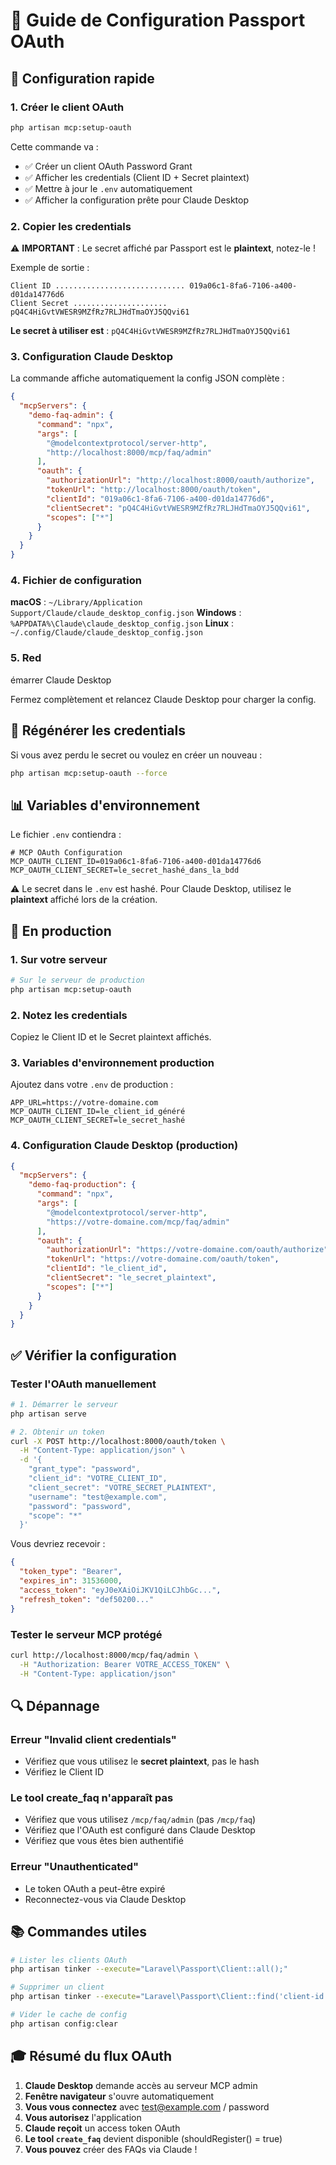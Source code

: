 # 🔐 Guide de Configuration Passport OAuth

## 🚀 Configuration rapide

### 1. Créer le client OAuth

```bash
php artisan mcp:setup-oauth
```

Cette commande va :
- ✅ Créer un client OAuth Password Grant
- ✅ Afficher les credentials (Client ID + Secret plaintext)
- ✅ Mettre à jour le `.env` automatiquement
- ✅ Afficher la configuration prête pour Claude Desktop

### 2. Copier les credentials

⚠️ **IMPORTANT** : Le secret affiché par Passport est le **plaintext**, notez-le !

Exemple de sortie :
```
Client ID ............................. 019a06c1-8fa6-7106-a400-d01da14776d6
Client Secret ..................... pQ4C4HiGvtVWESR9MZfRz7RLJHdTmaOYJ5QQvi61
```

**Le secret à utiliser est** : `pQ4C4HiGvtVWESR9MZfRz7RLJHdTmaOYJ5QQvi61`

### 3. Configuration Claude Desktop

La commande affiche automatiquement la config JSON complète :

```json
{
  "mcpServers": {
    "demo-faq-admin": {
      "command": "npx",
      "args": [
        "@modelcontextprotocol/server-http",
        "http://localhost:8000/mcp/faq/admin"
      ],
      "oauth": {
        "authorizationUrl": "http://localhost:8000/oauth/authorize",
        "tokenUrl": "http://localhost:8000/oauth/token",
        "clientId": "019a06c1-8fa6-7106-a400-d01da14776d6",
        "clientSecret": "pQ4C4HiGvtVWESR9MZfRz7RLJHdTmaOYJ5QQvi61",
        "scopes": ["*"]
      }
    }
  }
}
```

### 4. Fichier de configuration

**macOS** : `~/Library/Application Support/Claude/claude_desktop_config.json`
**Windows** : `%APPDATA%\Claude\claude_desktop_config.json`
**Linux** : `~/.config/Claude/claude_desktop_config.json`

### 5. Red

émarrer Claude Desktop

Fermez complètement et relancez Claude Desktop pour charger la config.

## 🔄 Régénérer les credentials

Si vous avez perdu le secret ou voulez en créer un nouveau :

```bash
php artisan mcp:setup-oauth --force
```

## 📊 Variables d'environnement

Le fichier `.env` contiendra :

```env
# MCP OAuth Configuration
MCP_OAUTH_CLIENT_ID=019a06c1-8fa6-7106-a400-d01da14776d6
MCP_OAUTH_CLIENT_SECRET=le_secret_hashé_dans_la_bdd
```

⚠️ Le secret dans le `.env` est hashé. Pour Claude Desktop, utilisez le **plaintext** affiché lors de la création.

## 🎯 En production

### 1. Sur votre serveur

```bash
# Sur le serveur de production
php artisan mcp:setup-oauth
```

### 2. Notez les credentials

Copiez le Client ID et le Secret plaintext affichés.

### 3. Variables d'environnement production

Ajoutez dans votre `.env` de production :

```env
APP_URL=https://votre-domaine.com
MCP_OAUTH_CLIENT_ID=le_client_id_généré
MCP_OAUTH_CLIENT_SECRET=le_secret_hashé
```

### 4. Configuration Claude Desktop (production)

```json
{
  "mcpServers": {
    "demo-faq-production": {
      "command": "npx",
      "args": [
        "@modelcontextprotocol/server-http",
        "https://votre-domaine.com/mcp/faq/admin"
      ],
      "oauth": {
        "authorizationUrl": "https://votre-domaine.com/oauth/authorize",
        "tokenUrl": "https://votre-domaine.com/oauth/token",
        "clientId": "le_client_id",
        "clientSecret": "le_secret_plaintext",
        "scopes": ["*"]
      }
    }
  }
}
```

## ✅ Vérifier la configuration

### Tester l'OAuth manuellement

```bash
# 1. Démarrer le serveur
php artisan serve

# 2. Obtenir un token
curl -X POST http://localhost:8000/oauth/token \
  -H "Content-Type: application/json" \
  -d '{
    "grant_type": "password",
    "client_id": "VOTRE_CLIENT_ID",
    "client_secret": "VOTRE_SECRET_PLAINTEXT",
    "username": "test@example.com",
    "password": "password",
    "scope": "*"
  }'
```

Vous devriez recevoir :
```json
{
  "token_type": "Bearer",
  "expires_in": 31536000,
  "access_token": "eyJ0eXAiOiJKV1QiLCJhbGc...",
  "refresh_token": "def50200..."
}
```

### Tester le serveur MCP protégé

```bash
curl http://localhost:8000/mcp/faq/admin \
  -H "Authorization: Bearer VOTRE_ACCESS_TOKEN" \
  -H "Content-Type: application/json"
```

## 🔍 Dépannage

### Erreur "Invalid client credentials"

- Vérifiez que vous utilisez le **secret plaintext**, pas le hash
- Vérifiez le Client ID

### Le tool create_faq n'apparaît pas

- Vérifiez que vous utilisez `/mcp/faq/admin` (pas `/mcp/faq`)
- Vérifiez que l'OAuth est configuré dans Claude Desktop
- Vérifiez que vous êtes bien authentifié

### Erreur "Unauthenticated"

- Le token OAuth a peut-être expiré
- Reconnectez-vous via Claude Desktop

## 📚 Commandes utiles

```bash
# Lister les clients OAuth
php artisan tinker --execute="Laravel\Passport\Client::all();"

# Supprimer un client
php artisan tinker --execute="Laravel\Passport\Client::find('client-id')->delete();"

# Vider le cache de config
php artisan config:clear
```

## 🎓 Résumé du flux OAuth

1. **Claude Desktop** demande accès au serveur MCP admin
2. **Fenêtre navigateur** s'ouvre automatiquement
3. **Vous vous connectez** avec test@example.com / password
4. **Vous autorisez** l'application
5. **Claude reçoit** un access token OAuth
6. **Le tool `create_faq`** devient disponible (shouldRegister() = true)
7. **Vous pouvez** créer des FAQs via Claude !
